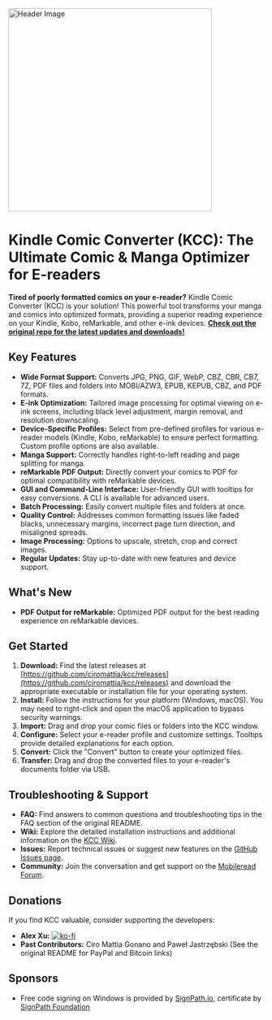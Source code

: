 <img src="header.jpg" alt="Header Image" width="400">

# Kindle Comic Converter (KCC): The Ultimate Comic & Manga Optimizer for E-readers

**Tired of poorly formatted comics on your e-reader?** Kindle Comic Converter (KCC) is your solution! This powerful tool transforms your manga and comics into optimized formats, providing a superior reading experience on your Kindle, Kobo, reMarkable, and other e-ink devices.  [**Check out the original repo for the latest updates and downloads!**](https://github.com/ciromattia/kcc)

## Key Features

*   **Wide Format Support:** Converts JPG, PNG, GIF, WebP, CBZ, CBR, CB7, 7Z, PDF files and folders into MOBI/AZW3, EPUB, KEPUB, CBZ, and PDF formats.
*   **E-ink Optimization:** Tailored image processing for optimal viewing on e-ink screens, including black level adjustment, margin removal, and resolution downscaling.
*   **Device-Specific Profiles:**  Select from pre-defined profiles for various e-reader models (Kindle, Kobo, reMarkable) to ensure perfect formatting.  Custom profile options are also available.
*   **Manga Support:**  Correctly handles right-to-left reading and page splitting for manga.
*   **reMarkable PDF Output:**  Directly convert your comics to PDF for optimal compatibility with reMarkable devices.
*   **GUI and Command-Line Interface:**  User-friendly GUI with tooltips for easy conversions. A CLI is available for advanced users.
*   **Batch Processing:**  Easily convert multiple files and folders at once.
*   **Quality Control:**  Addresses common formatting issues like faded blacks, unnecessary margins, incorrect page turn direction, and misaligned spreads.
*   **Image Processing:**  Options to upscale, stretch, crop and correct images.
*   **Regular Updates:** Stay up-to-date with new features and device support.

## What's New

*   **PDF Output for reMarkable:** Optimized PDF output for the best reading experience on reMarkable devices.

## Get Started

1.  **Download:**  Find the latest releases at [https://github.com/ciromattia/kcc/releases](https://github.com/ciromattia/kcc/releases) and download the appropriate executable or installation file for your operating system.
2.  **Install:** Follow the instructions for your platform (Windows, macOS).  You may need to right-click and open the macOS application to bypass security warnings.
3.  **Import:** Drag and drop your comic files or folders into the KCC window.
4.  **Configure:** Select your e-reader profile and customize settings.  Tooltips provide detailed explanations for each option.
5.  **Convert:** Click the "Convert" button to create your optimized files.
6.  **Transfer:** Drag and drop the converted files to your e-reader's documents folder via USB.

## Troubleshooting & Support

*   **FAQ:** Find answers to common questions and troubleshooting tips in the FAQ section of the original README.
*   **Wiki:**  Explore the detailed installation instructions and additional information on the [KCC Wiki](https://github.com/ciromattia/kcc/wiki/).
*   **Issues:**  Report technical issues or suggest new features on the [GitHub Issues page](https://github.com/ciromattia/kcc/issues/new).
*   **Community:** Join the conversation and get support on the [Mobileread Forum](http://www.mobileread.com/forums/showthread.php?t=207461).

## Donations

If you find KCC valuable, consider supporting the developers:

*   **Alex Xu:**  [![ko-fi](https://ko-fi.com/img/githubbutton_sm.svg)](https://ko-fi.com/Q5Q41BW8HS)
*   **Past Contributors:** Ciro Mattia Gonano and Paweł Jastrzębski (See the original README for PayPal and Bitcoin links)

## Sponsors

*   Free code signing on Windows is provided by [SignPath.io](https://about.signpath.io/), certificate by [SignPath Foundation](https://signpath.org/)